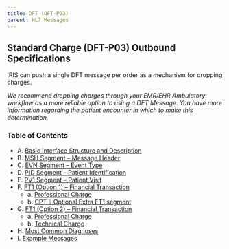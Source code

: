 ```yaml
---
title: DFT (DFT-P03)
parent: HL7 Messages
---
```


## Standard Charge (DFT-P03) Outbound Specifications
IRIS can push a single DFT message per order as a mechanism for dropping charges.

*We recommend dropping charges through your EMR/EHR Ambulatory workflow as a more reliable option to using a DFT Message. You have more information regarding the patient encounter in which to make this determination.*

### Table of Contents

- A. [Basic Interface Structure and Description](/IntegrationDocumentation/docs/integration/DFT_Results/Basic_Interface_Structure_and_Description)
- B. [MSH Segment – Message Header](/IntegrationDocumentation/docs/integration/DFT_Results/MSH_Segment_Message_Header)
- C. [EVN Segment – Event Type](/IntegrationDocumentation/docs/integration/IRISEMRProxy/EVN_Segment_Event_Type)
- D. [PID Segment – Patient Identification](/IntegrationDocumentation/docs/integration/IRISEMRProxy/PID_Segment_Patient_Identification)
- E. [PV1 Segment – Patient Visit](/IntegrationDocumentation/docs/integration/IRISEMRProxy/PV1_Segment_Patient_Visit)
- F. [FT1 (Option 1) – Financial Transaction](/IntegrationDocumentation/docs/integration/IRISEMRProxy/FT1_Option1_Financial_Transaction)
   - a. [Professional Charge](/IntegrationDocumentation/docs/integration/IRISEMRProxy/FT1_Option1_Professional_Charge)
   - b. [CPT II Optional Extra FT1 segment](/IntegrationDocumentation/docs/integration/IRISEMRProxy/FT1_Option1_CPT_II_Optional_Extra_FT1_segment)
- G. [FT1 (Option 2) – Financial Transaction](/IntegrationDocumentation/docs/integration/IRISEMRProxy/FT1_Option2_Financial_Transaction)
   - a. [Professional Charge](/IntegrationDocumentation/docs/integration/IRISEMRProxy/FT1_Option2_Professional_Charge)
   - b. [Technical Charge](/IntegrationDocumentation/docs/integration/IRISEMRProxy/FT1_Option2_Technical_Charge)
- H. [Most Common Diagnoses](/IntegrationDocumentation/docs/integration/IRISEMRProxy/Most_Common_Diagnoses)
- I. [Example Messages](/IntegrationDocumentation/docs/integration/IRISEMRProxy/Example_Messages)

